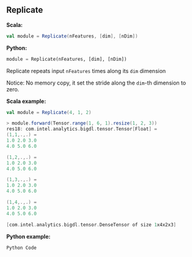 ## Replicate ##

**Scala:**
```scala
val module = Replicate(nFeatures, [dim], [nDim])
```
**Python:**
```python
module = Replicate(nFeatures, [dim], [nDim])
```
Replicate repeats input `nFeatures` times along its `dim` dimension

Notice: No memory copy, it set the stride along the `dim`-th dimension to zero.

**Scala example:**
```scala
val module = Replicate(4, 1, 2)

> module.forward(Tensor.range(1, 6, 1).resize(1, 2, 3))
res18: com.intel.analytics.bigdl.tensor.Tensor[Float] =
(1,1,.,.) =
1.0	2.0	3.0
4.0	5.0	6.0

(1,2,.,.) =
1.0	2.0	3.0
4.0	5.0	6.0

(1,3,.,.) =
1.0	2.0	3.0
4.0	5.0	6.0

(1,4,.,.) =
1.0	2.0	3.0
4.0	5.0	6.0

[com.intel.analytics.bigdl.tensor.DenseTensor of size 1x4x2x3]
```

**Python example:**
```python
Python Code
```
